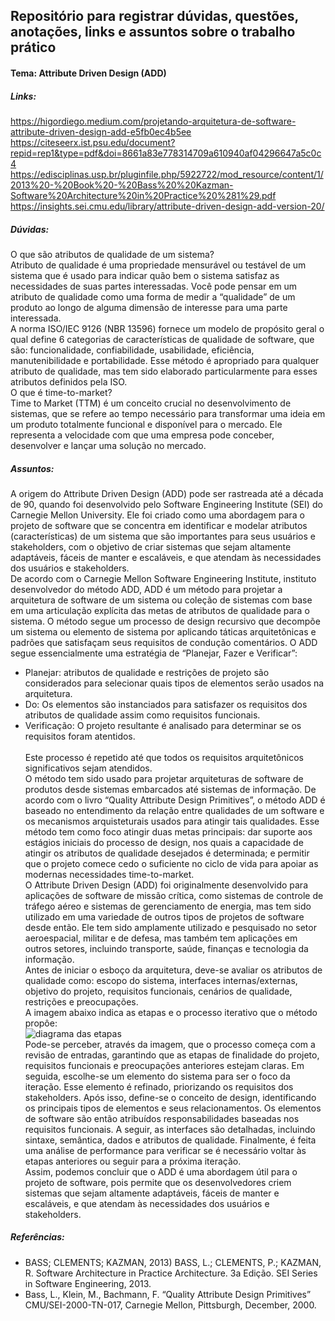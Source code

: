 ## Repositório para registrar dúvidas, questões, anotações, links e assuntos sobre o trabalho prático 

#### Tema: Attribute Driven Design (ADD) 

##### Links:
https://higordiego.medium.com/projetando-arquitetura-de-software-attribute-driven-design-add-e5fb0ec4b5ee \
https://citeseerx.ist.psu.edu/document?repid=rep1&type=pdf&doi=8661a83e778314709a610940af04296647a5c0c4 \
https://edisciplinas.usp.br/pluginfile.php/5922722/mod_resource/content/1/2013%20-%20Book%20-%20Bass%20%20Kazman-Software%20Architecture%20in%20Practice%20%281%29.pdf \
https://insights.sei.cmu.edu/library/attribute-driven-design-add-version-20/ 

##### Dúvidas: 
O que são atributos de qualidade de um sistema?\
Atributo de qualidade é uma propriedade mensurável ou testável de um sistema que é usado para indicar quão bem o sistema satisfaz as necessidades de suas partes interessadas. Você pode pensar em um atributo de qualidade como uma forma de  medir a “qualidade” de um produto ao longo de alguma dimensão de interesse para uma parte interessada.\
A norma ISO/IEC 9126 (NBR 13596) fornece um modelo de propósito geral o qual define 6 categorias de características de qualidade de software, que são: funcionalidade, confiabilidade, usabilidade, eficiência, manutenibilidade e portabilidade. Esse método é apropriado para qualquer atributo de qualidade, mas tem sido elaborado particularmente para esses atributos definidos pela ISO.\
O que é time-to-market?\
Time to Market (TTM) é um conceito crucial no desenvolvimento de sistemas, que se refere ao tempo necessário para transformar uma ideia em um produto totalmente funcional e disponível para o mercado. Ele representa a velocidade com que uma empresa pode conceber, desenvolver e lançar uma solução no mercado.

##### Assuntos: 
A origem do Attribute Driven Design (ADD) pode ser rastreada até a década de 90, quando foi desenvolvido pelo Software Engineering Institute (SEI) do Carnegie Mellon University. Ele foi criado como uma abordagem para o projeto de software que se concentra em identificar e modelar atributos (características) de um sistema que são importantes para seus usuários e stakeholders, com o objetivo de criar sistemas que sejam altamente adaptáveis, fáceis de manter e escaláveis, e que atendam às necessidades dos usuários e stakeholders. \
De acordo com o Carnegie Mellon Software Engineering Institute, instituto desenvolvedor do método ADD, ADD é um método para projetar a arquitetura de software de um sistema ou coleção de sistemas com base em uma articulação explícita das metas de atributos de qualidade para o sistema. O método segue um processo de design recursivo que decompõe um sistema ou elemento de sistema por aplicando táticas arquitetônicas e padrões que satisfaçam seus requisitos de condução comentários. O ADD segue essencialmente uma estratégia de “Planejar, Fazer e Verificar”:
- Planejar: atributos de qualidade e restrições de projeto são considerados para selecionar quais tipos de elementos serão usados ​​na arquitetura.
- Do: Os elementos são instanciados para satisfazer os requisitos dos atributos de qualidade assim como requisitos funcionais.
- Verificação: O projeto resultante é analisado para determinar se os requisitos foram atentidos.\
\
Este processo é repetido até que todos os requisitos arquitetônicos significativos sejam atendidos.\
O método tem sido usado para projetar arquiteturas de software de produtos desde sistemas embarcados até sistemas de informação.
De acordo com o livro “Quality Attribute Design Primitives”, o método ADD é baseado no entendimento da relação entre qualidades de um software e os mecanismos arquisteturais usados para atingir tais qualidades. Esse método tem como foco atingir duas metas principais: dar suporte aos estágios iniciais do processo de design, nos quais a capacidade de atingir os atributos de qualidade desejados é determinada; e permitir que o projeto comece cedo o suficiente no ciclo de vida para apoiar as modernas necessidades time-to-market.\
O Attribute Driven Design (ADD) foi originalmente desenvolvido para aplicações de software de missão crítica, como sistemas de controle de tráfego aéreo e sistemas de gerenciamento de energia, mas tem sido utilizado em uma variedade de outros tipos de projetos de software desde então. Ele tem sido amplamente utilizado e pesquisado no setor aeroespacial, militar e de defesa, mas também tem aplicações em outros setores, incluindo transporte, saúde, finanças e tecnologia da informação.\
Antes de iniciar o esboço da arquitetura, deve-se avaliar os atributos de qualidade como: escopo do sistema, interfaces internas/externas, objetivo do projeto, requisitos funcionais, cenários de qualidade, restrições e preocupações.\
A imagem abaixo indica as etapas e o processo iterativo que o método propôe:\
![diagrama das etapas](https://miro.medium.com/v2/resize:fit:720/format:webp/0*N_m9jvFkwpekvAOp.png)
\
Pode-se perceber, através da imagem, que o processo começa com a revisão de entradas, garantindo que as etapas de finalidade do projeto, requisitos funcionais e preocupações anteriores estejam claras. Em seguida, escolhe-se um elemento do sistema para ser o foco da iteração. Esse elemento é refinado, priorizando os requisitos dos stakeholders. Após isso, define-se o conceito de design, identificando os principais tipos de elementos e seus relacionamentos. Os elementos de software são então atribuídos responsabilidades baseadas nos requisitos funcionais. A seguir, as interfaces são detalhadas, incluindo sintaxe, semântica, dados e atributos de qualidade. Finalmente, é feita uma análise de performance para verificar se é necessário voltar às etapas anteriores ou seguir para a próxima iteração.\
Assim, podemos concluir que o ADD é uma abordagem útil para o projeto de software, pois permite que os desenvolvedores criem sistemas que sejam altamente adaptáveis, fáceis de manter e escaláveis, e que atendam às necessidades dos usuários e stakeholders.

##### Referências:
- BASS; CLEMENTS; KAZMAN, 2013) BASS, L.; CLEMENTS, P.; KAZMAN, R. Software Architecture in Practice Architecture. 3a
Edição. SEI Series in Software Engineering, 2013.
- Bass, L., Klein, M., Bachmann, F. “Quality Attribute Design Primitives” CMU/SEI-2000-TN-017, Carnegie Mellon, Pittsburgh, December, 2000.


